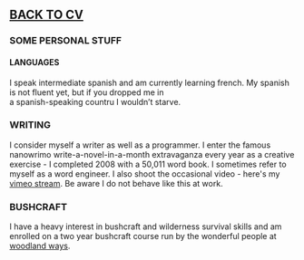 ## [BACK TO CV](https://github.com/buddhamagnet/cv/blob/master/README.md) 

### SOME PERSONAL STUFF

#### LANGUAGES

I speak intermediate spanish and am currently learning french. My spanish is not fluent yet, but if you dropped me in<br />
a spanish-speaking countru I wouldn’t starve. 

### WRITING 

I consider myself a writer as well as a programmer. I enter the famous nanowrimo write-a-novel-in-a-month extravaganza every year as a creative exercise - I completed 2008 with a 50,011 word book. I sometimes refer to myself as a word engineer. I also shoot the occasional
video - here's my [vimeo stream](https://vimeo.com/user334655/videos). Be aware I do not behave like this at work.

### BUSHCRAFT 
I have a heavy interest in bushcraft and wilderness survival skills and am enrolled on a two year bushcraft course run by
the wonderful people at [woodland ways](http://woodland-ways.co.uk).




